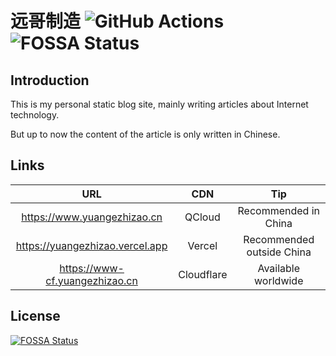远哥制造 ![GitHub Actions](https://github.com/yuangezhizao/www/actions/workflows/hexo.yml/badge.svg?branch=master)
![FOSSA Status](https://app.fossa.io/api/projects/git%2Bgithub.com%2Fyuangezhizao%2Fwww.svg?type=shield)
========

## Introduction
This is my personal static blog site, mainly writing articles about Internet technology.

But up to now the content of the article is only written in Chinese.

## Links
URL | CDN | Tip
:---: | :---: | :---:
https://www.yuangezhizao.cn | QCloud | Recommended in China
https://yuangezhizao.vercel.app | Vercel | Recommended outside China
https://www-cf.yuangezhizao.cn | Cloudflare | Available worldwide

## License
[![FOSSA Status](https://app.fossa.io/api/projects/git%2Bgithub.com%2Fyuangezhizao%2Fwww.svg?type=large)](https://app.fossa.io/projects/git%2Bgithub.com%2Fyuangezhizao%2Fwww?ref=badge_large)
